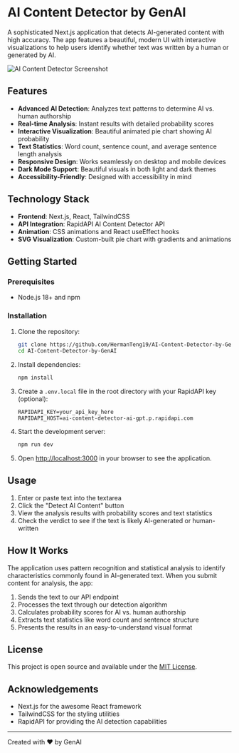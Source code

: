# AI Content Detector by GenAI

A sophisticated Next.js application that detects AI-generated content with high accuracy. The app features a beautiful, modern UI with interactive visualizations to help users identify whether text was written by a human or generated by AI.

![AI Content Detector Screenshot](https://i.imgur.com/placeholder-replace-with-real-screenshot.png)

## Features

- **Advanced AI Detection**: Analyzes text patterns to determine AI vs. human authorship
- **Real-time Analysis**: Instant results with detailed probability scores
- **Interactive Visualization**: Beautiful animated pie chart showing AI probability
- **Text Statistics**: Word count, sentence count, and average sentence length analysis
- **Responsive Design**: Works seamlessly on desktop and mobile devices
- **Dark Mode Support**: Beautiful visuals in both light and dark themes
- **Accessibility-Friendly**: Designed with accessibility in mind

## Technology Stack

- **Frontend**: Next.js, React, TailwindCSS
- **API Integration**: RapidAPI AI Content Detector API
- **Animation**: CSS animations and React useEffect hooks
- **SVG Visualization**: Custom-built pie chart with gradients and animations

## Getting Started

### Prerequisites

- Node.js 18+ and npm

### Installation

1. Clone the repository:
   ```bash
   git clone https://github.com/HermanTeng19/AI-Content-Detector-by-GenAI.git
   cd AI-Content-Detector-by-GenAI
   ```

2. Install dependencies:
   ```bash
   npm install
   ```

3. Create a `.env.local` file in the root directory with your RapidAPI key (optional):
   ```
   RAPIDAPI_KEY=your_api_key_here
   RAPIDAPI_HOST=ai-content-detector-ai-gpt.p.rapidapi.com
   ```

4. Start the development server:
   ```bash
   npm run dev
   ```

5. Open [http://localhost:3000](http://localhost:3000) in your browser to see the application.

## Usage

1. Enter or paste text into the textarea
2. Click the "Detect AI Content" button
3. View the analysis results with probability scores and text statistics
4. Check the verdict to see if the text is likely AI-generated or human-written

## How It Works

The application uses pattern recognition and statistical analysis to identify characteristics commonly found in AI-generated text. When you submit content for analysis, the app:

1. Sends the text to our API endpoint
2. Processes the text through our detection algorithm
3. Calculates probability scores for AI vs. human authorship
4. Extracts text statistics like word count and sentence structure
5. Presents the results in an easy-to-understand visual format

## License

This project is open source and available under the [MIT License](LICENSE).

## Acknowledgements

- Next.js for the awesome React framework
- TailwindCSS for the styling utilities
- RapidAPI for providing the AI detection capabilities

---

Created with ❤️ by GenAI
